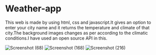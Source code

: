 # Weather-app
This web is made by using html, css and javascript.It gives an option to enter your city name and it returns the temperature and climate of that city.The background images changes as per according to the climatic conditions.I have used an open source API in this.


![Screenshot (68)](https://user-images.githubusercontent.com/85643531/154453013-56f32c57-020b-4f44-b9d2-54e4ce832704.png)
![Screenshot (168)](https://user-images.githubusercontent.com/85643531/154453097-40a6485e-d9a8-4b99-b347-b7206c9ffe6d.png)
![Screenshot (216)](https://user-images.githubusercontent.com/85643531/154453106-008f5a44-3026-4f46-82f7-64001fb97fd1.png)
